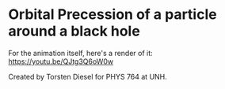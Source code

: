 # Orbital Precession of a particle around a black hole
For the animation itself, here's a render of it: https://youtu.be/QJtg3Q6oW0w

Created by Torsten Diesel for PHYS 764 at UNH. 
